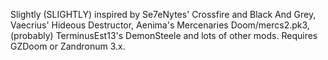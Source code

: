 Slightly (SLIGHTLY) inspired by Se7eNytes' Crossfire and Black And Grey, Vaecrius' Hideous Destructor, Aenima's Mercenaries Doom/mercs2.pk3, (probably) TerminusEst13's DemonSteele and lots of other mods.
Requires GZDoom or Zandronum 3.x.